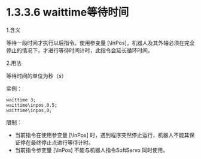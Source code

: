 # 1.3.3.6 waittime等待时间

1.含义

等待一段时间才执行以后指令。使用参变量 [\InPos]，机器人及其外轴必须在完全停止的情况下，才进行等待时间计时，此指令会延长循环时间。

2.用法

等待时间的单位为秒（s）

实例：

```
waittime 3;
waittime\inpos,0.5; 
waittime\inpos,0;
```

限制：

- 当前指令在使用参变量 [\InPos] 时，遇到程序突然停止运行，机器人不能其保证停在最终停止点进行等待计时。
- 当前指令参变量 [\InPos] 不能与机器人指令SoftServo 同时使用。